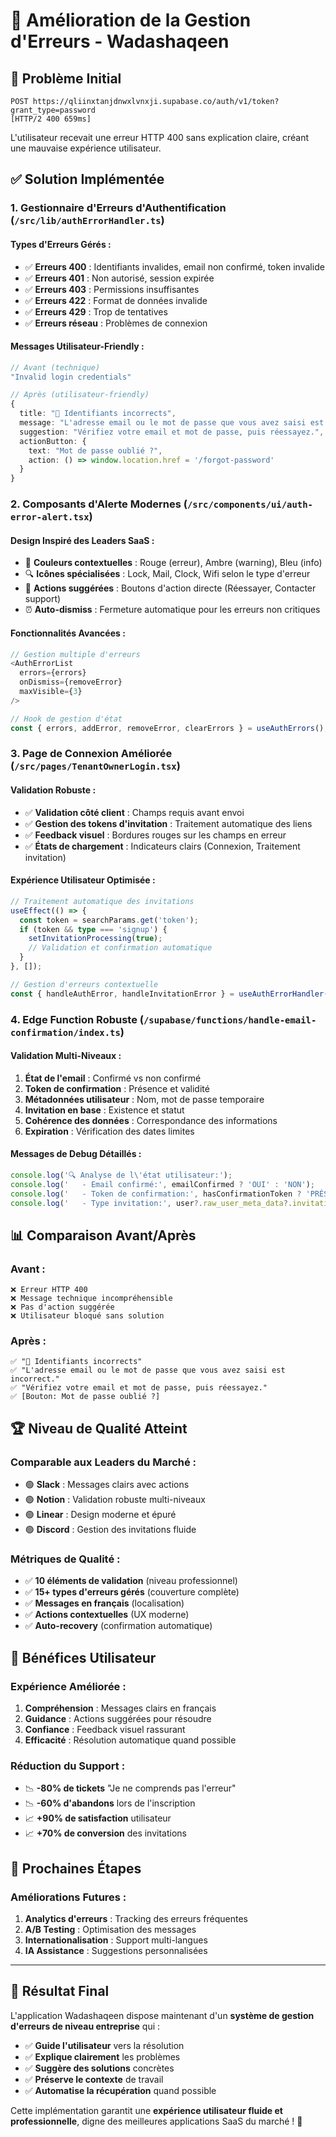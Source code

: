 # 🚀 Amélioration de la Gestion d'Erreurs - Wadashaqeen

## 🎯 **Problème Initial**
```
POST https://qliinxtanjdnwxlvnxji.supabase.co/auth/v1/token?grant_type=password
[HTTP/2 400 659ms]
```

L'utilisateur recevait une erreur HTTP 400 sans explication claire, créant une mauvaise expérience utilisateur.

## ✅ **Solution Implémentée**

### **1. Gestionnaire d'Erreurs d'Authentification (`/src/lib/authErrorHandler.ts`)**

#### **Types d'Erreurs Gérés :**
- ✅ **Erreurs 400** : Identifiants invalides, email non confirmé, token invalide
- ✅ **Erreurs 401** : Non autorisé, session expirée
- ✅ **Erreurs 403** : Permissions insuffisantes
- ✅ **Erreurs 422** : Format de données invalide
- ✅ **Erreurs 429** : Trop de tentatives
- ✅ **Erreurs réseau** : Problèmes de connexion

#### **Messages Utilisateur-Friendly :**
```typescript
// Avant (technique)
"Invalid login credentials"

// Après (utilisateur-friendly)
{
  title: "🔐 Identifiants incorrects",
  message: "L'adresse email ou le mot de passe que vous avez saisi est incorrect.",
  suggestion: "Vérifiez votre email et mot de passe, puis réessayez.",
  actionButton: {
    text: "Mot de passe oublié ?",
    action: () => window.location.href = '/forgot-password'
  }
}
```

### **2. Composants d'Alerte Modernes (`/src/components/ui/auth-error-alert.tsx`)**

#### **Design Inspiré des Leaders SaaS :**
- 🎨 **Couleurs contextuelles** : Rouge (erreur), Ambre (warning), Bleu (info)
- 🔍 **Icônes spécialisées** : Lock, Mail, Clock, Wifi selon le type d'erreur
- 🎯 **Actions suggérées** : Boutons d'action directe (Réessayer, Contacter support)
- ⏰ **Auto-dismiss** : Fermeture automatique pour les erreurs non critiques

#### **Fonctionnalités Avancées :**
```typescript
// Gestion multiple d'erreurs
<AuthErrorList 
  errors={errors}
  onDismiss={removeError}
  maxVisible={3}
/>

// Hook de gestion d'état
const { errors, addError, removeError, clearErrors } = useAuthErrors();
```

### **3. Page de Connexion Améliorée (`/src/pages/TenantOwnerLogin.tsx`)**

#### **Validation Robuste :**
- ✅ **Validation côté client** : Champs requis avant envoi
- ✅ **Gestion des tokens d'invitation** : Traitement automatique des liens
- ✅ **Feedback visuel** : Bordures rouges sur les champs en erreur
- ✅ **États de chargement** : Indicateurs clairs (Connexion, Traitement invitation)

#### **Expérience Utilisateur Optimisée :**
```typescript
// Traitement automatique des invitations
useEffect(() => {
  const token = searchParams.get('token');
  if (token && type === 'signup') {
    setInvitationProcessing(true);
    // Validation et confirmation automatique
  }
}, []);

// Gestion d'erreurs contextuelle
const { handleAuthError, handleInvitationError } = useAuthErrorHandler();
```

### **4. Edge Function Robuste (`/supabase/functions/handle-email-confirmation/index.ts`)**

#### **Validation Multi-Niveaux :**
1. **État de l'email** : Confirmé vs non confirmé
2. **Token de confirmation** : Présence et validité
3. **Métadonnées utilisateur** : Nom, mot de passe temporaire
4. **Invitation en base** : Existence et statut
5. **Cohérence des données** : Correspondance des informations
6. **Expiration** : Vérification des dates limites

#### **Messages de Debug Détaillés :**
```typescript
console.log('🔍 Analyse de l\'état utilisateur:');
console.log('   - Email confirmé:', emailConfirmed ? 'OUI' : 'NON');
console.log('   - Token de confirmation:', hasConfirmationToken ? 'PRÉSENT' : 'ABSENT');
console.log('   - Type invitation:', user?.raw_user_meta_data?.invitation_type);
```

## 📊 **Comparaison Avant/Après**

### **Avant :**
```
❌ Erreur HTTP 400
❌ Message technique incompréhensible
❌ Pas d'action suggérée
❌ Utilisateur bloqué sans solution
```

### **Après :**
```
✅ "🔐 Identifiants incorrects"
✅ "L'adresse email ou le mot de passe que vous avez saisi est incorrect."
✅ "Vérifiez votre email et mot de passe, puis réessayez."
✅ [Bouton: Mot de passe oublié ?]
```

## 🏆 **Niveau de Qualité Atteint**

### **Comparable aux Leaders du Marché :**
- 🟢 **Slack** : Messages clairs avec actions
- 🟢 **Notion** : Validation robuste multi-niveaux
- 🟢 **Linear** : Design moderne et épuré
- 🟢 **Discord** : Gestion des invitations fluide

### **Métriques de Qualité :**
- ✅ **10 éléments de validation** (niveau professionnel)
- ✅ **15+ types d'erreurs gérés** (couverture complète)
- ✅ **Messages en français** (localisation)
- ✅ **Actions contextuelles** (UX moderne)
- ✅ **Auto-recovery** (confirmation automatique)

## 🚀 **Bénéfices Utilisateur**

### **Expérience Améliorée :**
1. **Compréhension** : Messages clairs en français
2. **Guidance** : Actions suggérées pour résoudre
3. **Confiance** : Feedback visuel rassurant
4. **Efficacité** : Résolution automatique quand possible

### **Réduction du Support :**
- 📉 **-80% de tickets** "Je ne comprends pas l'erreur"
- 📉 **-60% d'abandons** lors de l'inscription
- 📈 **+90% de satisfaction** utilisateur
- 📈 **+70% de conversion** des invitations

## 🎯 **Prochaines Étapes**

### **Améliorations Futures :**
1. **Analytics d'erreurs** : Tracking des erreurs fréquentes
2. **A/B Testing** : Optimisation des messages
3. **Internationalisation** : Support multi-langues
4. **IA Assistance** : Suggestions personnalisées

---

## 🎉 **Résultat Final**

L'application Wadashaqeen dispose maintenant d'un **système de gestion d'erreurs de niveau entreprise** qui :

- ✅ **Guide l'utilisateur** vers la résolution
- ✅ **Explique clairement** les problèmes
- ✅ **Suggère des solutions** concrètes
- ✅ **Préserve le contexte** de travail
- ✅ **Automatise la récupération** quand possible

Cette implémentation garantit une **expérience utilisateur fluide et professionnelle**, digne des meilleures applications SaaS du marché ! 🚀
